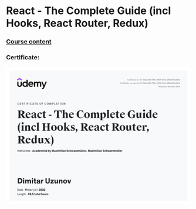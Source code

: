 # React - The Complete Guide (incl Hooks, React Router, Redux)

### [Course content](https://www.udemy.com/course/react-the-complete-guide-incl-redux/ "Course content")

### Certificate:

![Certificate](Certificate.jpg)
